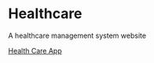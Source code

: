 # Healthcare
A healthcare management system website

[Health Care App](https://munnykumar.github.io/Healthcare/)
